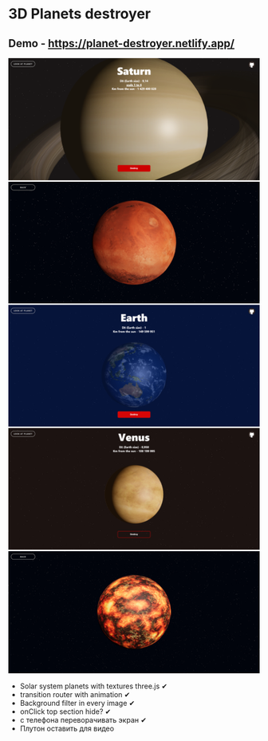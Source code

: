 # 3D Planets destroyer
## Demo - https://planet-destroyer.netlify.app/

<img src='1.png'>
<img src='2.png'>
<img src='3.png'>
<img src='4.png'>
<img src='5.png'>

<ul>
<li> Solar system planets with textures three.js ✔
<li> transition router with animation ✔
<li> Background filter in every image ✔
<li> onClick top section hide? ✔
<li> с телефона переворачивать экран ✔


<li> Плутон оставить для видео
</ul>